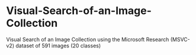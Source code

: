 # Visual-Search-of-an-Image-Collection
Visual Search of an Image Collection using the Microsoft Research (MSVC-v2) dataset of 591 images (20 classes)

